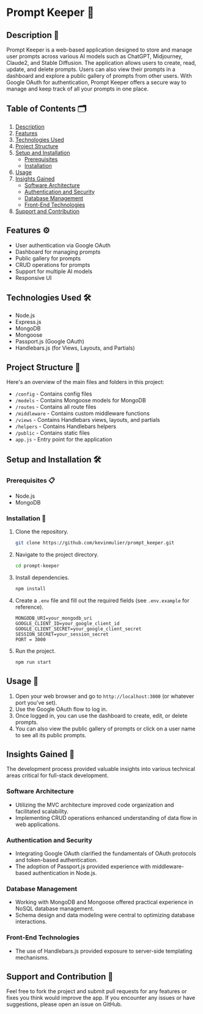 # Prompt Keeper 📔

## Description 📝

Prompt Keeper is a web-based application designed to store and manage user prompts across various AI models such as ChatGPT, Midjourney, Claude2, and Stable Diffusion. The application allows users to create, read, update, and delete prompts. Users can also view their prompts in a dashboard and explore a public gallery of prompts from other users. With Google OAuth for authentication, Prompt Keeper offers a secure way to manage and keep track of all your prompts in one place.

## Table of Contents 🗂️

1. [Description](#description-)
2. [Features](#features-️)
3. [Technologies Used](#technologies-used-️)
4. [Project Structure](#project-structure-)
5. [Setup and Installation](#setup-and-installation-)
    - [Prerequisites](#prerequisites-️)
    - [Installation](#installation-)
6. [Usage](#usage-)
7. [Insights Gained](#insights-gained-)
    - [Software Architecture](#software-architecture)
    - [Authentication and Security](#authentication-and-security)
    - [Database Management](#database-management)
    - [Front-End Technologies](#front-end-technologies)
8. [Support and Contribution](#support-and-contribution-)

## Features ⚙️

- User authentication via Google OAuth
- Dashboard for managing prompts
- Public gallery for prompts
- CRUD operations for prompts
- Support for multiple AI models
- Responsive UI

## Technologies Used 🛠

- Node.js
- Express.js
- MongoDB
- Mongoose
- Passport.js (Google OAuth)
- Handlebars.js (for Views, Layouts, and Partials)

## Project Structure 📂

Here's an overview of the main files and folders in this project:

- `/config` - Contains config files
- `/models` - Contains Mongoose models for MongoDB
- `/routes` - Contains all route files
- `/middleware` - Contains custom middleware functions
- `/views` - Contains Handlebars views, layouts, and partials
- `/helpers` - Contains Handlebars helpers
- `/public` - Contains static files
- `app.js` - Entry point for the application

## Setup and Installation 🛠

### Prerequisites 📋

- Node.js
- MongoDB

### Installation 🔧

1. Clone the repository.
   
    ```bash
    git clone https://github.com/kevinmulier/prompt_keeper.git
    ```

2. Navigate to the project directory.

    ```bash
    cd prompt-keeper
    ```

3. Install dependencies.

    ```bash
    npm install
    ```

4. Create a `.env` file and fill out the required fields (see `.env.example` for reference).

    ```env
    MONGODB_URI=your_mongodb_uri
    GOOGLE_CLIENT_ID=your_google_client_id
    GOOGLE_CLIENT_SECRET=your_google_client_secret
    SESSION_SECRET=your_session_secret
    PORT = 3000
    ```

5. Run the project.

    ```bash
    npm run start
    ```

## Usage 📖

1. Open your web browser and go to `http://localhost:3000` (or whatever port you've set).
2. Use the Google OAuth flow to log in.
3. Once logged in, you can use the dashboard to create, edit, or delete prompts.
4. You can also view the public gallery of prompts or click on a user name to see all its public prompts.

## Insights Gained 🌟

The development process provided valuable insights into various technical areas critical for full-stack development.

### Software Architecture

- Utilizing the MVC architecture improved code organization and facilitated scalability.
- Implementing CRUD operations enhanced understanding of data flow in web applications.

### Authentication and Security

- Integrating Google OAuth clarified the fundamentals of OAuth protocols and token-based authentication.
- The adoption of Passport.js provided experience with middleware-based authentication in Node.js.

### Database Management

- Working with MongoDB and Mongoose offered practical experience in NoSQL database management.
- Schema design and data modeling were central to optimizing database interactions.

### Front-End Technologies

- The use of Handlebars.js provided exposure to server-side templating mechanisms.

## Support and Contribution 👥

Feel free to fork the project and submit pull requests for any features or fixes you think would improve the app. If you encounter any issues or have suggestions, please open an issue on GitHub.
